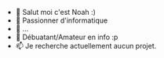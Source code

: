 - 👋 Salut moi c'est Noah :)
- 👀 Passionner d'informatique 
- 🌱 ...
- 💞️ Débuatant/Amateur en info :p
- 📫 Je recherche actuellement aucun projet.

<!---
WhenMira/WhenMira is a ✨ special ✨ repository because its `README.md` (this file) appears on your GitHub profile.
You can click the Preview link to take a look at your changes.
--->
